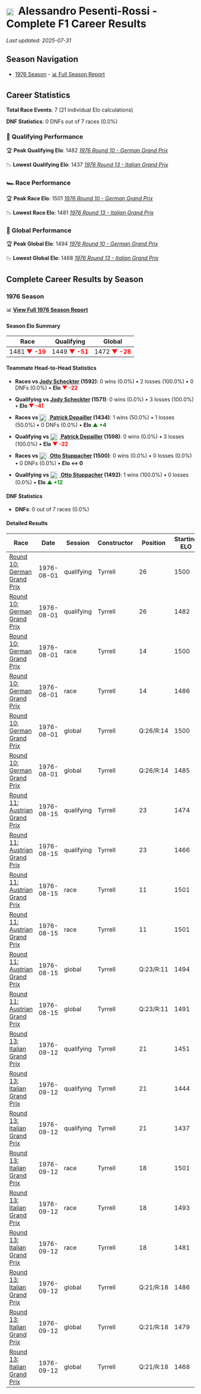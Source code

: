 # <img src="https://upload.wikimedia.org/wikipedia/commons/0/03/Flag_of_Italy.svg" alt="Italy" width="20" height="auto" style="vertical-align: middle; margin-right: 5px;" onerror="this.outerHTML='🇮🇹'; this.style.marginRight='5px';"/> Alessandro Pesenti-Rossi - Complete F1 Career Results

*Last updated: 2025-07-31*

## Season Navigation

- [1976 Season](#1976-season) - [📊 Full Season Report](../seasons/1976-season-report)

## Career Statistics

**Total Race Events**: 7 (21 individual Elo calculations)

**DNF Statistics**: 0 DNFs out of 7 races (0.0%)

### 🏁 Qualifying Performance

🏆 **Peak Qualifying Elo**: 1482
   *[1976 Round 10 - German Grand Prix](../seasons/1976-season-report#round-10-german-grand-prix)*

📉 **Lowest Qualifying Elo**: 1437
   *[1976 Round 13 - Italian Grand Prix](../seasons/1976-season-report#round-13-italian-grand-prix)*

### 🏎️ Race Performance

🏆 **Peak Race Elo**: 1501
   *[1976 Round 10 - German Grand Prix](../seasons/1976-season-report#round-10-german-grand-prix)*

📉 **Lowest Race Elo**: 1481
   *[1976 Round 13 - Italian Grand Prix](../seasons/1976-season-report#round-13-italian-grand-prix)*

### 🌟 Global Performance

🏆 **Peak Global Elo**: 1494
   *[1976 Round 10 - German Grand Prix](../seasons/1976-season-report#round-10-german-grand-prix)*

📉 **Lowest Global Elo**: 1468
   *[1976 Round 13 - Italian Grand Prix](../seasons/1976-season-report#round-13-italian-grand-prix)*


## Complete Career Results by Season

### 1976 Season

📊 **[View Full 1976 Season Report](../seasons/1976-season-report)**

#### Season Elo Summary

| Race | Qualifying | Global |
|------|------------|--------|
| 1481 **<span style="color: red;">▼ -19</span>** | 1449 **<span style="color: red;">▼ -51</span>** | 1472 **<span style="color: red;">▼ -28</span>** |

#### Teammate Head-to-Head Statistics

- **Races vs [Jody Scheckter](jody-scheckter) (1592)**: 0 wins (0.0%) • 2 losses (100.0%) • 0 DNFs (0.0%) • **Elo **<span style="color: red;">▼ -22</span>****
- **Qualifying vs [Jody Scheckter](jody-scheckter) (1571)**: 0 wins (0.0%) • 3 losses (100.0%) • **Elo **<span style="color: red;">▼ -41</span>****

- **Races vs [<img src="https://upload.wikimedia.org/wikipedia/commons/c/c3/Flag_of_France.svg" alt="France" width="20" height="auto" style="vertical-align: middle; margin-right: 5px;" onerror="this.outerHTML='🇫🇷'; this.style.marginRight='5px';"/> Patrick Depailler](patrick-depailler) (1434)**: 1 wins (50.0%) • 1 losses (50.0%) • 0 DNFs (0.0%) • **Elo **<span style="color: green;">▲ +4</span>****
- **Qualifying vs [<img src="https://upload.wikimedia.org/wikipedia/commons/c/c3/Flag_of_France.svg" alt="France" width="20" height="auto" style="vertical-align: middle; margin-right: 5px;" onerror="this.outerHTML='🇫🇷'; this.style.marginRight='5px';"/> Patrick Depailler](patrick-depailler) (1598)**: 0 wins (0.0%) • 3 losses (100.0%) • **Elo **<span style="color: red;">▼ -22</span>****

- **Races vs [<img src="https://upload.wikimedia.org/wikipedia/commons/4/41/Flag_of_Austria.svg" alt="Austria" width="20" height="auto" style="vertical-align: middle; margin-right: 5px;" onerror="this.outerHTML='🇦🇹'; this.style.marginRight='5px';"/> Otto Stuppacher](otto-stuppacher) (1500)**: 0 wins (0.0%) • 0 losses (0.0%) • 0 DNFs (0.0%) • **Elo ↔ 0**
- **Qualifying vs [<img src="https://upload.wikimedia.org/wikipedia/commons/4/41/Flag_of_Austria.svg" alt="Austria" width="20" height="auto" style="vertical-align: middle; margin-right: 5px;" onerror="this.outerHTML='🇦🇹'; this.style.marginRight='5px';"/> Otto Stuppacher](otto-stuppacher) (1492)**: 1 wins (100.0%) • 0 losses (0.0%) • **Elo **<span style="color: green;">▲ +12</span>****


#### DNF Statistics

- **DNFs**: 0 out of 7 races (0.0%)

#### Detailed Results

| Race | Date | Session | Constructor | Position | Starting ELO | ELO Change | Final ELO | Teammate |
|------|------|---------|-------------|----------|--------------|------------|-----------|----------|
| [Round 10: German Grand Prix](../seasons/1976-season-report#round-10-german-grand-prix) | 1976-08-01 | qualifying | Tyrrell | 26 | 1500 | -18 | 1482 | [Jody Scheckter](jody-scheckter) |
| [Round 10: German Grand Prix](../seasons/1976-season-report#round-10-german-grand-prix) | 1976-08-01 | qualifying | Tyrrell | 26 | 1482 | -8 | 1474 | [<img src="https://upload.wikimedia.org/wikipedia/commons/c/c3/Flag_of_France.svg" alt="France" width="20" height="auto" style="vertical-align: middle; margin-right: 5px;" onerror="this.outerHTML='🇫🇷'; this.style.marginRight='5px';"/> Patrick Depailler](patrick-depailler) |
| [Round 10: German Grand Prix](../seasons/1976-season-report#round-10-german-grand-prix) | 1976-08-01 | race | Tyrrell | 14 | 1500 | -14 | 1486 | [Jody Scheckter](jody-scheckter) |
| [Round 10: German Grand Prix](../seasons/1976-season-report#round-10-german-grand-prix) | 1976-08-01 | race | Tyrrell | 14 | 1486 | +16 | 1501 | [<img src="https://upload.wikimedia.org/wikipedia/commons/c/c3/Flag_of_France.svg" alt="France" width="20" height="auto" style="vertical-align: middle; margin-right: 5px;" onerror="this.outerHTML='🇫🇷'; this.style.marginRight='5px';"/> Patrick Depailler](patrick-depailler) |
| [Round 10: German Grand Prix](../seasons/1976-season-report#round-10-german-grand-prix) | 1976-08-01 | global | Tyrrell | Q:26/R:14 | 1500 | -15 | 1485 | [Jody Scheckter](jody-scheckter) |
| [Round 10: German Grand Prix](../seasons/1976-season-report#round-10-german-grand-prix) | 1976-08-01 | global | Tyrrell | Q:26/R:14 | 1485 | +9 | 1494 | [<img src="https://upload.wikimedia.org/wikipedia/commons/c/c3/Flag_of_France.svg" alt="France" width="20" height="auto" style="vertical-align: middle; margin-right: 5px;" onerror="this.outerHTML='🇫🇷'; this.style.marginRight='5px';"/> Patrick Depailler](patrick-depailler) |
| [Round 11: Austrian Grand Prix](../seasons/1976-season-report#round-11-austrian-grand-prix) | 1976-08-15 | qualifying | Tyrrell | 23 | 1474 | -8 | 1466 | [<img src="https://upload.wikimedia.org/wikipedia/commons/c/c3/Flag_of_France.svg" alt="France" width="20" height="auto" style="vertical-align: middle; margin-right: 5px;" onerror="this.outerHTML='🇫🇷'; this.style.marginRight='5px';"/> Patrick Depailler](patrick-depailler) |
| [Round 11: Austrian Grand Prix](../seasons/1976-season-report#round-11-austrian-grand-prix) | 1976-08-15 | qualifying | Tyrrell | 23 | 1466 | -16 | 1451 | [Jody Scheckter](jody-scheckter) |
| [Round 11: Austrian Grand Prix](../seasons/1976-season-report#round-11-austrian-grand-prix) | 1976-08-15 | race | Tyrrell | 11 | 1501 | N/A | 1501 | [<img src="https://upload.wikimedia.org/wikipedia/commons/c/c3/Flag_of_France.svg" alt="France" width="20" height="auto" style="vertical-align: middle; margin-right: 5px;" onerror="this.outerHTML='🇫🇷'; this.style.marginRight='5px';"/> Patrick Depailler](patrick-depailler) |
| [Round 11: Austrian Grand Prix](../seasons/1976-season-report#round-11-austrian-grand-prix) | 1976-08-15 | race | Tyrrell | 11 | 1501 | N/A | 1501 | [Jody Scheckter](jody-scheckter) |
| [Round 11: Austrian Grand Prix](../seasons/1976-season-report#round-11-austrian-grand-prix) | 1976-08-15 | global | Tyrrell | Q:23/R:11 | 1494 | -2 | 1491 | [<img src="https://upload.wikimedia.org/wikipedia/commons/c/c3/Flag_of_France.svg" alt="France" width="20" height="auto" style="vertical-align: middle; margin-right: 5px;" onerror="this.outerHTML='🇫🇷'; this.style.marginRight='5px';"/> Patrick Depailler](patrick-depailler) |
| [Round 11: Austrian Grand Prix](../seasons/1976-season-report#round-11-austrian-grand-prix) | 1976-08-15 | global | Tyrrell | Q:23/R:11 | 1491 | -5 | 1486 | [Jody Scheckter](jody-scheckter) |
| [Round 13: Italian Grand Prix](../seasons/1976-season-report#round-13-italian-grand-prix) | 1976-09-12 | qualifying | Tyrrell | 21 | 1451 | -7 | 1444 | [Jody Scheckter](jody-scheckter) |
| [Round 13: Italian Grand Prix](../seasons/1976-season-report#round-13-italian-grand-prix) | 1976-09-12 | qualifying | Tyrrell | 21 | 1444 | -6 | 1437 | [<img src="https://upload.wikimedia.org/wikipedia/commons/c/c3/Flag_of_France.svg" alt="France" width="20" height="auto" style="vertical-align: middle; margin-right: 5px;" onerror="this.outerHTML='🇫🇷'; this.style.marginRight='5px';"/> Patrick Depailler](patrick-depailler) |
| [Round 13: Italian Grand Prix](../seasons/1976-season-report#round-13-italian-grand-prix) | 1976-09-12 | qualifying | Tyrrell | 21 | 1437 | +12 | 1449 | [<img src="https://upload.wikimedia.org/wikipedia/commons/4/41/Flag_of_Austria.svg" alt="Austria" width="20" height="auto" style="vertical-align: middle; margin-right: 5px;" onerror="this.outerHTML='🇦🇹'; this.style.marginRight='5px';"/> Otto Stuppacher](otto-stuppacher) |
| [Round 13: Italian Grand Prix](../seasons/1976-season-report#round-13-italian-grand-prix) | 1976-09-12 | race | Tyrrell | 18 | 1501 | -8 | 1493 | [Jody Scheckter](jody-scheckter) |
| [Round 13: Italian Grand Prix](../seasons/1976-season-report#round-13-italian-grand-prix) | 1976-09-12 | race | Tyrrell | 18 | 1493 | -12 | 1481 | [<img src="https://upload.wikimedia.org/wikipedia/commons/c/c3/Flag_of_France.svg" alt="France" width="20" height="auto" style="vertical-align: middle; margin-right: 5px;" onerror="this.outerHTML='🇫🇷'; this.style.marginRight='5px';"/> Patrick Depailler](patrick-depailler) |
| [Round 13: Italian Grand Prix](../seasons/1976-season-report#round-13-italian-grand-prix) | 1976-09-12 | race | Tyrrell | 18 | 1481 | N/A | 1481 | [<img src="https://upload.wikimedia.org/wikipedia/commons/4/41/Flag_of_Austria.svg" alt="Austria" width="20" height="auto" style="vertical-align: middle; margin-right: 5px;" onerror="this.outerHTML='🇦🇹'; this.style.marginRight='5px';"/> Otto Stuppacher](otto-stuppacher) |
| [Round 13: Italian Grand Prix](../seasons/1976-season-report#round-13-italian-grand-prix) | 1976-09-12 | global | Tyrrell | Q:21/R:18 | 1486 | -8 | 1479 | [Jody Scheckter](jody-scheckter) |
| [Round 13: Italian Grand Prix](../seasons/1976-season-report#round-13-italian-grand-prix) | 1976-09-12 | global | Tyrrell | Q:21/R:18 | 1479 | -10 | 1468 | [<img src="https://upload.wikimedia.org/wikipedia/commons/c/c3/Flag_of_France.svg" alt="France" width="20" height="auto" style="vertical-align: middle; margin-right: 5px;" onerror="this.outerHTML='🇫🇷'; this.style.marginRight='5px';"/> Patrick Depailler](patrick-depailler) |
| [Round 13: Italian Grand Prix](../seasons/1976-season-report#round-13-italian-grand-prix) | 1976-09-12 | global | Tyrrell | Q:21/R:18 | 1468 | +4 | 1472 | [<img src="https://upload.wikimedia.org/wikipedia/commons/4/41/Flag_of_Austria.svg" alt="Austria" width="20" height="auto" style="vertical-align: middle; margin-right: 5px;" onerror="this.outerHTML='🇦🇹'; this.style.marginRight='5px';"/> Otto Stuppacher](otto-stuppacher) |

